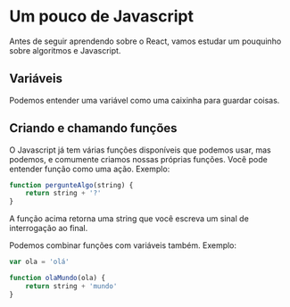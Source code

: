 # Um pouco de Javascript

Antes de seguir aprendendo sobre o React, vamos estudar um pouquinho sobre algoritmos e Javascript.

## Variáveis

Podemos entender uma variável como uma caixinha para guardar coisas.

## Criando e chamando funções

O Javascript já tem várias funções disponíveis que podemos usar, mas podemos, e comumente criamos nossas próprias funções. Você pode entender função como uma ação. Exemplo:

```js
function pergunteAlgo(string) {
	return string + '?'
}
```
A função acima retorna uma string que você escreva um sinal de interrogação ao final.

Podemos combinar funções com variáveis também. Exemplo:

```js
var ola = 'olá'

function olaMundo(ola) {
	return string + 'mundo'
}
```

## 